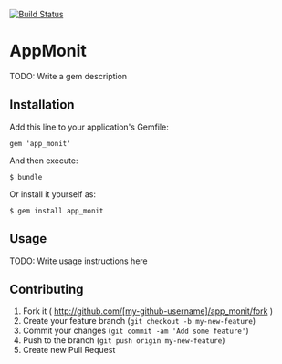 [![Build Status](https://travis-ci.org/appmonit/app_monit.png?branch=master)](https://travis-ci.org/appmonit/appmonit_client)

# AppMonit

TODO: Write a gem description

## Installation

Add this line to your application's Gemfile:

    gem 'app_monit'

And then execute:

    $ bundle

Or install it yourself as:

    $ gem install app_monit

## Usage

TODO: Write usage instructions here

## Contributing

1. Fork it ( http://github.com/[my-github-username]/app_monit/fork )
2. Create your feature branch (`git checkout -b my-new-feature`)
3. Commit your changes (`git commit -am 'Add some feature'`)
4. Push to the branch (`git push origin my-new-feature`)
5. Create new Pull Request
